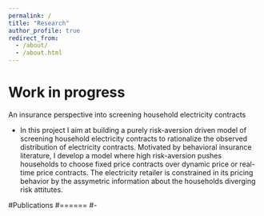 ```yaml
---
permalink: /
title: "Research"
author_profile: true
redirect_from: 
  - /about/
  - /about.html
---
```


Work in progress
======
An insurance perspective into screening household electricity contracts
- In this project I aim at building a purely risk-aversion driven model of screening household electricity contracts to rationalize the observed distribution of electricity contracts. Motivated by behavioral insurance literature, I develop a model where high risk-aversion pushes households to choose fixed price contracts over dynamic price or real-time price contracts. The electricity retailer is constrained in its pricing behavior by the assymetric information about the households diverging risk attitutes.

#Publications
#======
#- 
